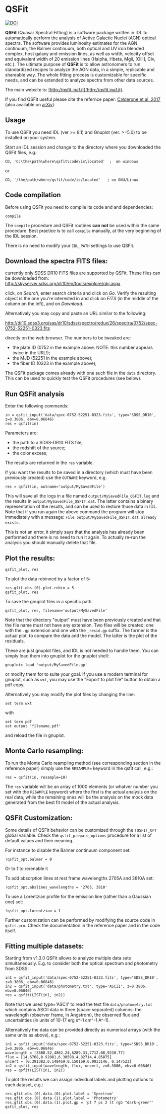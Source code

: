 # QSFit


[![DOI](https://zenodo.org/badge/DOI/10.5281/zenodo.7629196.svg)](https://doi.org/10.5281/zenodo.7629196)


**QSFit** (Quasar Spectral Fitting) is a software package written in IDL to automatically perform the analysis of Active Galactic Nuclei (AGN) optical spectra. The software provides luminosity estimates for the AGN continuum, the Balmer continuum, both optical and UV iron
blended complex, host galaxy and emission lines, as well as width, velocity offset and equivalent width of 20 emission lines (Halpha, Hbeta, Mgii, [Oiii], Civ, etc.).  The ultimate purpose of **QSFit** is to allow astronomers to run standardized recipes to analyze the AGN
data, in a simple, replicable and shareable way. The whole fitting process is customizable for specific needs, and can be extended to analyze spectra from other data sources.

The main website is: [http://qsfit.inaf.it](http://qsfit.inaf.it).

If you find QSFit useful please cite the refernce paper: [Calderone et al. 2017](http://adsabs.harvard.edu/abs/2017MNRAS.472.4051C) (also available on [arXiv](
https://arxiv.org/abs/1612.01580)).


## Usage

To use QSFit you need IDL (ver >= 8.1) and Gnuplot (ver. >=5.0) to be installed on your system.

Start an IDL session and change to the directory where you downloaded the QSFit files, e.g.:
```idl
CD, 'C:\the\path\where\qsfit\code\is\located'  ;  on windows
```
or
```idl
CD, '/the/path/where/qsfit/code/is/located'   ; on GNU/Linux
```

## Code compilation

Before using QSFit you need to compile its code and and dependencies:
```idl
compile
```

The `compile` procedure and QSFit routines **can not** be used within the same procedure.  Best practice is to call `compile` manually, at the very beginning of the IDL session.

There is no need to modify your `IDL_PATH` settings to use QSFit.

## Download the spectra FITS files:

currently only SDSS DR10 FITS files are supported by QSFit.  These
files can be downloaded from:
http://skyserver.sdss.org/dr10/en/tools/explore/obj.aspx

click, on *Search*, enter search cirteria and click on *Go*.  Verify the resulting object is the one you're interested in and click on *FITS* (in the middle of the column on the left), and on *Download*.

Alternativaly you may copy and paste an URL similar to the following:

http://dr10.sdss3.org/sas/dr10/sdss/spectro/redux/26/spectra/0752/spec-0752-52251-0323.fits

directly on the web browser.  The numbers to be tweaked are:
- the plate ID (0752 in the example above. NOTE: this number appears twice in the URL!);
- the MJD (52251 in the example above);
- the fiber ID (0323 in the example above);

The QSFit package comes already with one such file in the `data` directory.  This can be used to quickly test the QSFit procedures (see below).

## Run QSFit analysis

Enter the following commands:
```idl
in = qsfit_input('data/spec-0752-52251-0323.fits', type='SDSS_DR10', z=0.3806, ebv=0.06846)
res = qsfit(in)
```

Parameters are:
 - the path to a SDSS-DR10 FITS file;
 - the redshift of the source;
 - the color excess;

The results are returned in the `res` variable.

If you want the results to be saved in a directory (which must have been previously created) use the `OUTNAME` keyword, e.g.
```idl
res = qsfit(in, outname='output/MySavedFile')
```

This will save all the logs in a file named `output/MySavedFile_QSFIT.log` and the results in `output/MySavedFile_QSFIT.dat`.  The latter contains a binary representation of the results, and can be used to restore those data in IDL.  Note that if you run again the above command the program will stop immediately with a message: `File output/MySavedFile_QSFIT.dat already exists`.

This is not an error, it simply says that the analysis has already been performed and there is no need to run it again.  To actually re-run the analysis you should manually delete that file.

## Plot the results:
```idl
qsfit_plot, res
```

To plot the data rebinned by a factor of 5:
```idl
res.gfit.obs.(0).plot.rebin = 5
qsfit_plot, res
```

To save the gnuplot files in a specific path:
```idl
qsfit_plot, res, filename='output/MySavedFile'
```

Note that the directory "output" must have been previously created and that the file name must not have any extension.  Two files will be created: one with the `.gp` extension and one with the `_resid.gp` suffix.  The former is the actual plot, to compare the data and the model.  The latter is the plot of the residuals.

These are just gnuplot files, and IDL is not needed to handle them. You can simply load them into gnuplot for the gnuplot shell:
```
gnuplot> load 'output/MySavedFile.gp'
```
or modify them for to suite your goal.  If you use a modern terminal for gnuplot, such as `wxt`, you may use the "Export to plot file" button to obtain a pdf copy.

Alternatively you may modify the plot files by changing the line:
```
set term wxt
```
with
```
set term pdf
set output 'filename.pdf'
```
and reload the file in gnuplot.

## Monte Carlo resampling:

To run the Monte Carlo reampling method (see corresponding section in the reference paper) simply use the `RESAMPLE=` keyword in the qsfit call, e.g.:
```idl
res = qsfit(in, resample=10)
```
The `res` variable will be an array of 1000 elements (or whatver number you set with the `RESAMPLE` keyword) where the first is the actual analysis on the real data, while the remaining ones will be the analysis on the mock data generated from the best fit model of the actual analysis.

## QSFit Customization:
Some details of QSFit behavior can be customized through the `!QSFIT_OPT` global variable.  Check the `qsfit_prepare_options` procedure for a list of default values and their meaning.

For instance to disable the Balmer continuum component set:
```idl
!qsfit_opt.balmer = 0
```
Or to 1 to re/enable it

To add absorption lines at rest frame wavelengths 2705A and 3810A set:
```
!qsfit_opt.abslines_wavelengths = '2705, 3810'
```

To use a Lorentzian profile for the emission line (rather than a Gaussian one) set:
```idl
!qsfit_opt.lorentzian = 1
```

Further customization can be performed by modifying the source code in `qsfit.pro`.  Check the documentation in the reference paper and in the code itself.


## Fitting multiple datasets:

Starting from v1.3.0 QSFit allows to analyze multiple data sets simultaneously.  E.g. to consider both the optical spectrum and photometry from SDSS:
```idl
in1 = qsfit_input('data/spec-0752-52251-0323.fits', type='SDSS_DR10', z=0.3806, ebv=0.06846)
in2 = qsfit_input('data/photometry.txt', type='ASCII', z=0.3806, ebv=0.06846)
res = qsfit(LIST(in1, in2))
```
Note that we used type='ASCII' to read the text file `data/photometry.txt` which contains ASCII data in three (space
separated) columns: the wavelength (observer frame, in Angstrom), the observed flux and uncertainties (in units of 10-17 erg s^-1 cm^-1 A^-1).

Alternatively the data can be provided directly as numerical arrays (with the same units as above), e.g.:
```idl
in1 = qsfit_input('data/spec-0752-52251-0323.fits', type='SDSS_DR10', z=0.3806, ebv=0.06846)
wavelength = [3588.52,4862.24,6289.31,7712.08,9230.77]
flux = [14.6768,8.92081,6.38598,4.82714,4.85875]
uncert = [0.391382,0.148469,0.150169,0.0933146, 0.147523]
in2 = qsfit_input(wavelength, flux, uncert, z=0.3806, ebv=0.06846)
res = qsfit(LIST(in1, in2))
```

To plot the results we can assign individual labels and plotting
options to each dataset, e.g.:
```idl
res.gfit.obs.(0).data.(0).plot.label = 'Spectrum'
res.gfit.obs.(0).data.(1).plot.label = 'Photometry'
res.gfit.obs.(0).data.(1).plot.gp = 'pt 7 ps 2 lt rgb "dark-green"'
qsfit_plot, res
```
